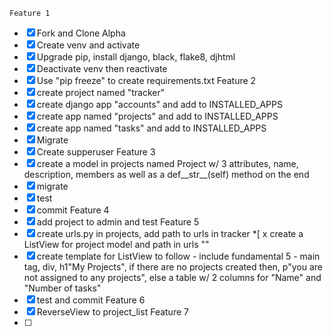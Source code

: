     Feature 1
*[x] Fork and Clone Alpha 
*[x] Create venv and activate
*[x] Upgrade pip, install django, black, flake8, djhtml
*[x] Deactivate venv then reactivate
*[x] Use "pip freeze" to create requirements.txt
    Feature 2
*[x] create project named "tracker"
*[x] create django app "accounts" and add to INSTALLED_APPS
*[x] create app named "projects" and add to INSTALLED_APPS
*[x] create app named "tasks" and add to INSTALLED_APPS
*[x] Migrate
*[x] Create supperuser
    Feature 3
*[x] create a model in projects named Project w/ 3 attributes, name, description, members as well as a def__str__(self) method on the end
*[x] migrate
*[x] test
*[x] commit 
    Feature 4
*[x] add project to admin and test
    Feature 5
*[x] create urls.py in projects, add path to urls in tracker
*[ x create a ListView for project model and path in urls ""
*[x] create template for ListView to follow
        - include fundamental 5
        - main tag, div, h1"My Projects", if there are no projects created then, p"you are not assigned to any projects", else a table w/ 2 columns for "Name" and "Number of tasks"
*[x] test and commit 
    Feature 6
*[x] ReverseView to project_list
    Feature 7
*[ ] 